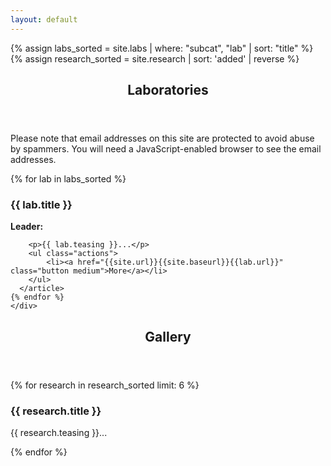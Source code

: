 ```yaml
---
layout: default
---
```


{% assign labs_sorted = site.labs | where: "subcat", "lab" | sort: "title"  %}
{% assign research_sorted = site.research | sort: 'added' | reverse  %}

<!-- Section -->
<section>
    <header class="major">
      <h2>Laboratories</h2>
    </header>
    <noscript>
    <p> Please note that email addresses on this site are protected to avoid abuse by spammers.
        You will need a JavaScript-enabled browser to see the email addresses.
    </p>
    </noscript>
    <div class="posts">
    {% for lab in labs_sorted %}
      <article>
        <a href="{{site.url}}{{site.baseurl}}{{lab.url}}" class="image"><img src="{{site.url}}{{site.baseurl}}images/labs/{{lab.icon}}" alt="" /></a>
        <h3>{{ lab.title }}</h3>
        <p>
            <b>Leader: </b>
            <script>mail2("{{lab.leader | replace: " ", "." | downcase}}",
                          "cea", 3, "", "{{lab.leader}}")</script>
        </p>

        <p>{{ lab.teasing }}...</p>
        <ul class="actions">
            <li><a href="{{site.url}}{{site.baseurl}}{{lab.url}}" class="button medium">More</a></li>
        </ul>
      </article>
    {% endfor %}
    </div>
</section>


<section>
    <header class="major">
      <h2>Gallery</h2>
    </header>
    <div class="posts">
    {% for research in research_sorted limit: 6 %}
      <article>
        <a class="image"><img src="{{site.url}}{{site.baseurl}}images/research/{{research.icon}}" alt="" /></a>
        <h3>{{ research.title }}</h3>
        <p>{{ research.teasing }}...</p>
      </article>
    {% endfor %}
    </div>
</section>

